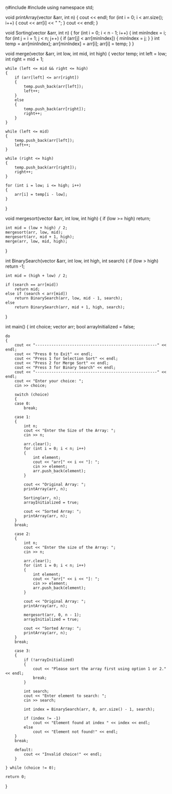 ṇ#include <iostream>
#include <vector>
using namespace std;

void printArray(vector<int> &arr, int n)
{
    cout << endl;
    for (int i = 0; i < arr.size(); i++)
    {
        cout << arr[i] << " ";
    }
    cout << endl;
}

void Sorting(vector<int> &arr, int n)
{
    for (int i = 0; i < n - 1; i++)
    {
        int minIndex = i;
        for (int j = i + 1; j < n; j++)
        {
            if (arr[j] < arr[minIndex])
            {
                minIndex = j;
            }
        }
        int temp = arr[minIndex];
        arr[minIndex] = arr[i];
        arr[i] = temp;
    }
}

void merge(vector<int> &arr, int low, int mid, int high)
{
    vector<int> temp;
    int left = low;
    int right = mid + 1;

    while (left <= mid && right <= high)
    {
        if (arr[left] <= arr[right])
        {
            temp.push_back(arr[left]);
            left++;
        }
        else
        {
            temp.push_back(arr[right]);
            right++;
        }
    }

    while (left <= mid)
    {
        temp.push_back(arr[left]);
        left++;
    }

    while (right <= high)
    {
        temp.push_back(arr[right]);
        right++;
    }

    for (int i = low; i <= high; i++)
    {
        arr[i] = temp[i - low];
    }
}

void mergesort(vector<int> &arr, int low, int high)
{
    if (low >= high)
        return;

    int mid = (low + high) / 2;
    mergesort(arr, low, mid);
    mergesort(arr, mid + 1, high);
    merge(arr, low, mid, high);
}

int BinarySearch(vector<int> &arr, int low, int high, int search)
{
    if (low > high)
        return -1;

    int mid = (high + low) / 2;

    if (search == arr[mid])
        return mid;
    else if (search < arr[mid])
        return BinarySearch(arr, low, mid - 1, search);
    else
        return BinarySearch(arr, mid + 1, high, search);
}

int main()
{
    int choice;
    vector<int> arr;
    bool arrayInitialized = false;

    do
    {
        cout << "-----------------------------------------------------" << endl;
        cout << "Press 0 to Exit" << endl;
        cout << "Press 1 for Selection Sort" << endl;
        cout << "Press 2 for Merge Sort" << endl;
        cout << "Press 3 for Binary Search" << endl;
        cout << "-----------------------------------------------------" << endl;
        cout << "Enter your choice: ";
        cin >> choice;

        switch (choice)
        {
        case 0:
            break;

        case 1:
        {
            int n;
            cout << "Enter the Size of the Array: ";
            cin >> n;

            arr.clear();
            for (int i = 0; i < n; i++)
            {
                int element;
                cout << "arr[" << i << "]: ";
                cin >> element;
                arr.push_back(element);
            }

            cout << "Original Array: ";
            printArray(arr, n);

            Sorting(arr, n);
            arrayInitialized = true;

            cout << "Sorted Array: ";
            printArray(arr, n);
        }
        break;

        case 2:
        {
            int n;
            cout << "Enter the size of the Array: ";
            cin >> n;

            arr.clear();
            for (int i = 0; i < n; i++)
            {
                int element;
                cout << "arr[" << i << "]: ";
                cin >> element;
                arr.push_back(element);
            }

            cout << "Original Array: ";
            printArray(arr, n);

            mergesort(arr, 0, n - 1);
            arrayInitialized = true;

            cout << "Sorted Array: ";
            printArray(arr, n);
        }
        break;

        case 3:
        {
            if (!arrayInitialized)
            {
                cout << "Please sort the array first using option 1 or 2." << endl;
                break;
            }

            int search;
            cout << "Enter element to search: ";
            cin >> search;

            int index = BinarySearch(arr, 0, arr.size() - 1, search);

            if (index != -1)
                cout << "Element found at index " << index << endl;
            else
                cout << "Element not found!" << endl;
        }
        break;

        default:
            cout << "Invalid choice!" << endl;
        }

    } while (choice != 0);

    return 0;
}
